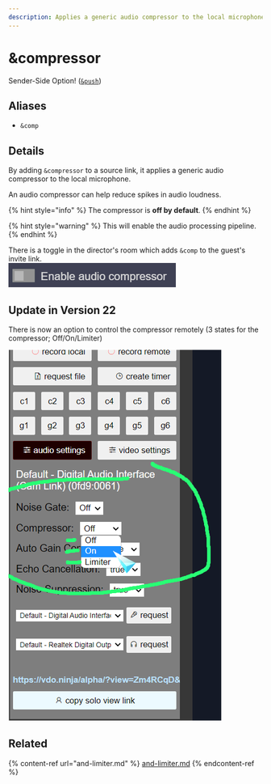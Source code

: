 ```yaml
---
description: Applies a generic audio compressor to the local microphone
---
```


# \&compressor

Sender-Side Option! ([`&push`](push.md))

## Aliases

* `&comp`

## Details

By adding `&compressor` to a source link, it applies a generic audio compressor to the local microphone.

An audio compressor can help reduce spikes in audio loudness.

{% hint style="info" %}
The compressor is **off by default**.
{% endhint %}

{% hint style="warning" %}
This will enable the audio processing pipeline.
{% endhint %}

There is a toggle in the director's room which adds `&comp` to the guest's invite link.\
![](<../.gitbook/assets/image (108).png>)

## Update in Version 22

There is now an option to control the compressor remotely (3 states for the compressor; Off/On/Limiter)

![](<../.gitbook/assets/image (2).png>)

## Related

{% content-ref url="and-limiter.md" %}
[and-limiter.md](and-limiter.md)
{% endcontent-ref %}

